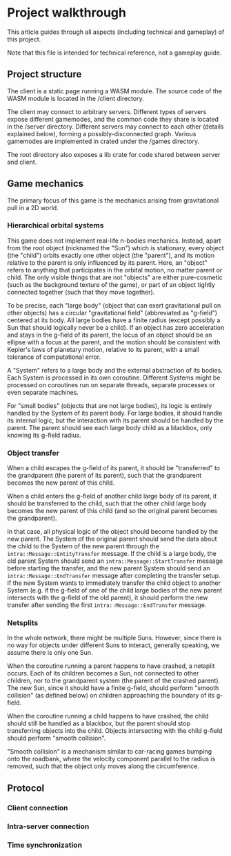 # Project walkthrough
This article guides through all aspects (including technical and gameplay) of
this project.

Note that this file is intended for technical reference, not a gameplay guide.

## Project structure
The client is a static page running a WASM module.
The source code of the WASM module is located in the /client directory.

The client may connect to arbitrary servers.
Different types of servers expose different gamemodes,
and the common code they share is located in the /server directory.
Different servers may connect to each other (details explained below),
forming a possibly-disconnected graph.
Various gamemodes are implemented in crated under the /games directory.

The root directory also exposes a lib crate for code shared between server and
client.

## Game mechanics
The primary focus of this game is the mechanics arising from gravitational pull
in a 2D world.

### Hierarchical orbital systems
This game does not implement real-life n-bodies mechanics.
Instead, apart from the root object (nicknamed the "Sun") which is stationary,
every object (the "child") orbits exactly one other object (the "parent"),
and its motion relative to the parent is only influenced by its parent.
Here, an "object" refers to anything that participates in the orbital motion,
no matter parent or child.
The only visible things that are not "objects" are either pure-cosmetic
(such as the background texture of the game),
or part of an object tightly connected together (such that they move together).

To be precise, each "large body"
(object that can exert gravitational pull on other objects) has a circular
"gravitational field" (abbreviated as "g-field") centered at its body.
All large bodies have a finite radius (except possibly a Sun that should
logically never be a child).
If an object has zero acceleration and stays in the g-field of its parent,
the locus of an object should be an ellipse with a focus at the parent,
and the motion should be consistent with Kepler's laws of planetary motion,
relative to its parent, with a small tolerance of computational error.

A "System" refers to a large body and the external abstraction of its bodies.
Each System is processed in its own coroutine.
Different Systems might be processed on coroutines run on separate threads,
separate processes or even separate machines.

For "small bodies" (objects that are not large bodies),
its logic is entirely handled by the System of its parent body.
For large bodies, it should handle its internal logic,
but the interaction with its parent should be handled by the parent.
The parent should see each large body child as a blackbox,
only knowing its g-field radius.

### Object transfer
When a child escapes the g-field of its parent,
it should be "transferred" to the grandparent (the parent of its parent),
such that the grandparent becomes the new parent of this child.

When a child enters the g-field of another child large body of its parent,
it should be transferred to the child,
such that the other child large body becomes the new parent of this child
(and so the original parent becomes the grandparent).

In that case, all physical logic of the object should become handled by the
new parent.
The System of the original parent should send the data about the child to the
System of the new parent through the `intra::Message::EntityTransfer` message.
If the child is a large body, the old parent System should send an
`intra::Message::StartTransfer` message before starting the transfer,
and the new parent System should send an `intra::Message::EndTransfer` message
after completing the transfer setup.
If the new System wants to immediately transfer the child object to another
System (e.g. if the g-field of one of the child large bodies of the new parent
intersects with the g-field of the old parent),
it should perform the new transfer after sending the first
`intra::Message::EndTransfer` message.

### Netsplits
In the whole network, there might be multiple Suns.
However, since there is no way for objects under different Suns to interact,
generally speaking, we assume there is only one Sun.

When the coroutine running a parent happens to have crashed, a netsplit occurs.
Each of its children becomes a Sun, not connected to other children,
nor to the grandparent system (the parent of the crashed parent).
The new Sun, since it should have a finite g-field, should perform "smooth
collision" (as defined below) on children approaching the boundary of its
g-field.

When the coroutine running a child happens to have crashed,
the child should still be handled as a blackbox,
but the parent should stop transferring objects into the child.
Objects intersecting with the child g-field should perform "smooth collision".

"Smooth collision" is a mechanism similar to car-racing games bumping onto the
roadbank, where the velocity component parallel to the radius is removed,
such that the object only moves along the circumference.

## Protocol
### Client connection

### Intra-server connection

### Time synchronization
